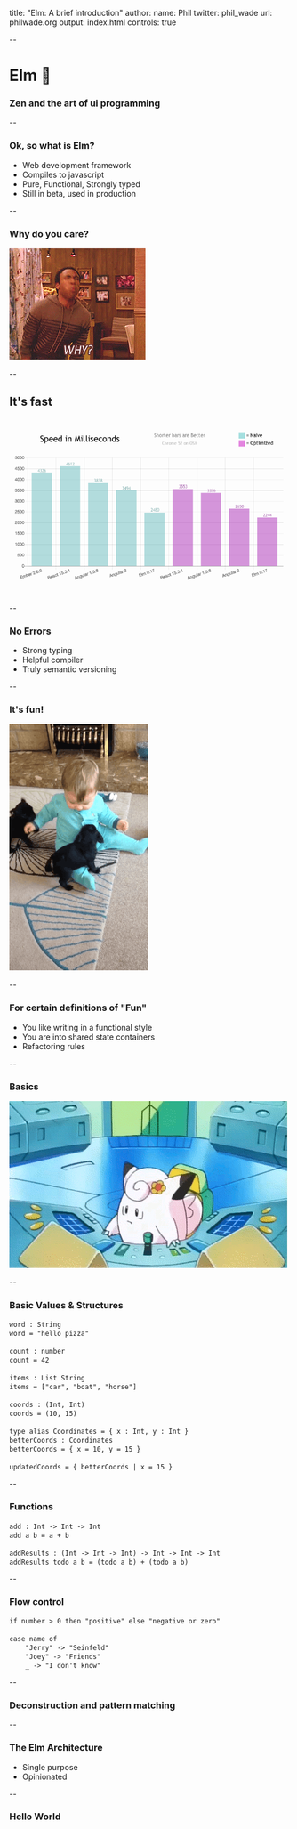 title: "Elm: A brief introduction"
author:
  name: Phil
  twitter: phil_wade
  url: philwade.org
output: index.html
controls: true

--

# Elm 🌳
### Zen and the art of ui programming

--

### Ok, so what is Elm?

* Web development framework
* Compiles to javascript
* Pure, Functional, Strongly typed
* Still in beta, used in production

--

### Why do you care?
![why](images/why.gif)

--

## It's fast

![speed comparison](images/speed.png)

--

### No Errors

* Strong typing
* Helpful compiler
* Truly semantic versioning

--

### It's fun!
![fun](images/fun.gif)

--

### For certain definitions of "Fun"
* You like writing in a functional style
* You are into shared state containers
* Refactoring rules

--

### Basics
![basics](images/basics.gif)

--

### Basic Values & Structures

    word : String
	word = "hello pizza"

	count : number
	count = 42

	items : List String
	items = ["car", "boat", "horse"]

	coords : (Int, Int)
	coords = (10, 15)

	type alias Coordinates = { x : Int, y : Int }
	betterCoords : Coordinates
	betterCoords = { x = 10, y = 15 }

	updatedCoords = { betterCoords | x = 15 }

--

### Functions

	add : Int -> Int -> Int
	add a b = a + b

	addResults : (Int -> Int -> Int) -> Int -> Int -> Int
	addResults todo a b = (todo a b) + (todo a b)

--
### Flow control
    if number > 0 then "positive" else "negative or zero"

	case name of
		"Jerry" -> "Seinfeld"
		"Joey" -> "Friends"
		_ -> "I don't know"
--
### Deconstruction and pattern matching

--
### The Elm Architecture
* Single purpose
* Opinionated

--
### Hello World
